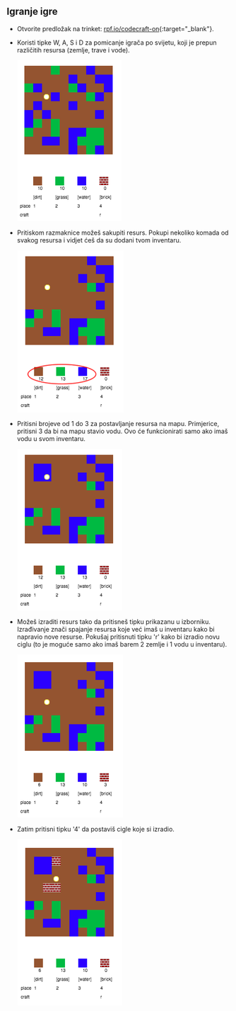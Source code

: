 ## Igranje igre

+ Otvorite predložak na trinket: [rpf.io/codecraft-on](http://rpf.io/codecraft-on){:target="_blank"}.

+ Koristi tipke W, A, S i D za pomicanje igrača po svijetu, koji je prepun različitih resursa (zemlje, trave i vode).
    
    ![screenshot](images/craft-move.png)

+ Pritiskom razmaknice možeš sakupiti resurs. Pokupi nekoliko komada od svakog resursa i vidjet ćeš da su dodani tvom inventaru.
    
    ![screenshot](images/craft-pickup.png)

+ Pritisni brojeve od 1 do 3 za postavljanje resursa na mapu. Primjerice, pritisni 3 da bi na mapu stavio vodu. Ovo će funkcionirati samo ako imaš vodu u svom inventaru.
    
    ![screenshot](images/craft-place-water.png)

+ Možeš izraditi resurs tako da pritisneš tipku prikazanu u izborniku. Izrađivanje znači spajanje resursa koje već imaš u inventaru kako bi napravio nove resurse. Pokušaj pritisnuti tipku 'r' kako bi izradio novu ciglu (to je moguće samo ako imaš barem 2 zemlje i 1 vodu u inventaru).
    
    ![screenshot](images/craft-craft-brick.png)

+ Zatim pritisni tipku '4' da postaviš cigle koje si izradio.
    
    ![screenshot](images/craft-place-brick.png)